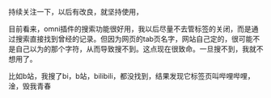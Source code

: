 

			
持续关注一下，以后有改良，就坚持使用，

目前看来，omni插件的搜索功能很好用，我以后尽量不去管标签的关闭，而是通过搜索直接找到曾经的记录。但因为网页的tab页名字，网站自己定的，很可能不是自己以为的那个字符，从而导致搜不到。这点现在很致命。一旦搜不到，我就不想用了。

比如b站，我搜了bi，b站，bilibili，都没找到，结果发现它标签页叫哔哩哔哩，淦，毁我青春
